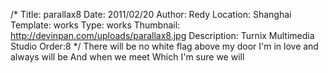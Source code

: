 /*
Title: parallax8
Date: 2011/02/20
Author: Redy
Location: Shanghai
Template: works
Type: works
Thumbnail: http://devinpan.com/uploads/parallax8.jpg
Description: Turnix Multimedia Studio
Order:8
*/
There will be no white flag above my door
I'm in love and always will be
And when we meet
Which I'm sure we will